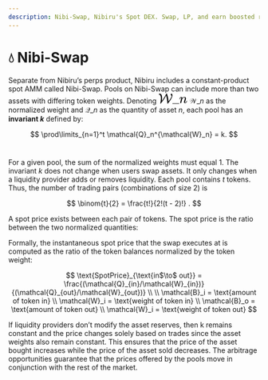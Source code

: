 ```yaml
---
description: Nibi-Swap, Nibiru's Spot DEX. Swap, LP, and earn boosted rewards for longer liquidity locks. 
---
```


# 💧 Nibi-Swap

Separate from Nibiru’s perps product, Nibiru includes a constant-product spot AMM called Nibi-Swap. Pools on Nibi-Swap can include more than two assets with differing token weights. Denoting <img style="transform: translateY(0.1em); background: white;" src="svg/buzYCStww2.svg"> $\mathcal{W}\_n$ as the normalized weight and $\mathcal{Q}\_n$ as the quantity of asset $n$, each pool has an **invariant $k$** defined by:

<!-- $\mathcal{W}\_n$ --> 

$$
\prod\limits_{n=1}^t \mathcal{Q}_n^{\mathcal{W}_n} = k.
$$​

For a given pool, the sum of the normalized weights must equal 1. The invariant $k$ does not change when users swap assets. It only changes when a liquidity provider adds or removes liquidity. Each pool contains $t$ tokens. Thus, the number of trading pairs (combinations of size 2) is

$$
\binom{t}{2} = \frac{t!}{2!(t - 2)!} .
$$

A spot price exists between each pair of tokens. The spot price is the ratio between the two normalized quantities:

Formally, the instantaneous spot price that the swap executes at is computed as the ratio of the token balances normalized by the token weight:

$$
\text{SpotPrice}_{\text{in$\to$ out}} = \frac{(\mathcal{Q}_{in}/\mathcal{W}_{in})}{(\mathcal{Q}_{out}/\mathcal{W}_{out})} \\ \\ \mathcal{B}_i = \text{amount of token in} \\ \mathcal{W}_i = \text{weight of token in} \\ \mathcal{B}_o = \text{amount of token out} \\ \mathcal{W}_i = \text{weight of token out}
$$

If liquidity providers don’t modify the asset reserves, then k remains constant and the price changes solely based on trades since the asset weights also remain constant. This ensures that the price of the asset bought increases while the price of the asset sold decreases. The arbitrage opportunities guarantee that the prices offered by the pools move in conjunction with the rest of the market.
